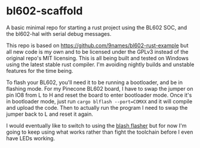 # bl602-scaffold
A basic minimal repo for starting a rust project using the BL602 SOC, and the bl602-hal with serial debug messages.

This repo is based on https://github.com/9names/bl602-rust-example but all new code is my own and to be licensed under the GPLv3 instead of the original repo's MIT licensing.
This is all being built and tested on Windows using the latest stable rust compiler. I'm avoiding nightly builds and unstable features for the time being.

To flash your BL602, you'll need it to be running a bootloader, and be in flashing mode. For my Pinecone BL602 board, I have to swap the jumper on pin IO8 from L to H and reset the board to enter bootloader mode. Once it's in bootloader mode, just run `cargo blflash --port=COMXX` and it will compile and upload the code. Then to actually run the program I need to swap the jumper back to L and reset it again.

I would eventually like to switch to using the [blash flasher](https://github.com/bjoernQ/blash) but for now I'm going to keep using what works rather than fight the toolchain before I even have LEDs working.
